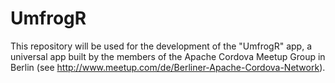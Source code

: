 # UmfrogR
This repository will be used for the development of the "UmfrogR" app, a universal app built by the members of the Apache Cordova Meetup Group in Berlin (see http://www.meetup.com/de/Berliner-Apache-Cordova-Network).
